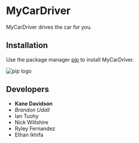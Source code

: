 # MyCarDriver

MyCarDriver drives the car for you.

## Installation

Use the package manager [pip](https://pypi.org/project/pip/) to install MyCarDriver.

![pip logo](https://pypi.org/static/images/logo-small.95de8436.svg)

## Developers

* **Kane Davidson**
* *Brandon Udall*
* Ian Tuohy
* Nick Wiltshire
* Ryley Fernandez
* Ethan Ikhifa
